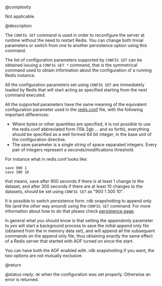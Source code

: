 @complexity

Not applicable.

@description

The `CONFIG SET` command is used in order to reconfigure the server at runtime
without the need to restart Redis. You can change both trivial parameters or
switch from one to another persistence option using this command.

The list of configuration parameters supported by `CONFIG SET` can be
obtained issuing a `CONFIG GET *` command, that is the symmetrical command
used to obtain information about the configuration of a running
Redis instance.

All the configuration parameters set using `CONFIG SET` are immediately loaded
by Redis that will start acting as specified starting from the next command
executed.

All the supported parameters have the same meaning of the equivalent
configuration parameter used in the [redis.conf](http://github.com/antirez/redis/raw/2.2/redis.conf) file, with the following important differences:

* Where bytes or other quantities are specified, it is not possible to use the redis.conf abbreviated form (10k 2gb ... and so forth), everything should be specified as a well formed 64 bit integer, in the base unit of the configuration directive.
* The save parameter is a single string of space separated integers. Every pair of integers represent a seconds/modifications threshold.

For instance what in redis.conf looks like:

    save 900 1
    save 300 10

that means, save after 900 seconds if there is at least 1 change to the
dataset, and after 300 seconds if there are at least 10 changes to the
datasets, should be set using `CONFIG SET` as "900 1 300 10".

It is possible to switch persistence form .rdb snapshotting to append only file
(and the other way around) using the `CONFIG SET` command. For more information
about how to do that please check [persistence page](/topics/persistence).

In general what you should know is that setting the *appendonly* parameter to
*yes* will start a background process to save the initial append only file
(obtained from the in memory data set), and will append all the subsequent
commands on the append only file, thus obtaining exactly the same effect of
a Redis server that started with AOF turned on since the start.

You can have both the AOF enabled with .rdb snapshotting if you want, the
two options are not mutually exclusive.

@return

@status-reply: `OK` when the configuration was set properly. Otherwise an error is returned.
